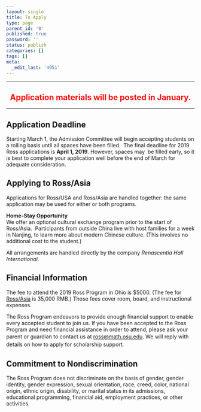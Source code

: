```yaml
---
layout: single
title: To Apply
type: page
parent_id: '0'
published: true
password: ''
status: publish
categories: []
tags: []
meta:
  _edit_last: '4951'
---
```

<hr />
<h2 style="text-align: center;"><span style="color: #ff0000;">Application materials will be posted in January.</span></h2>
<hr />
<h2>Application Deadline</h2>
<p>Starting March 1, the Admission Committee will begin accepting students on a rolling basis until all spaces have been filled.  The final deadline for 2019 Ross applications is <strong>April 1, 2019</strong>. However, spaces may  be filled early, so it is best to complete your application well before the end of March for adequate consideration.</p>
<h2>Applying to Ross/Asia</h2>
<p>Applications for Ross/USA and Ross/Asia are handled together: the same application may be used for either or both programs.</p>
<p><strong>Home-Stay Opportunity</strong><br />
We offer an optional cultural exchange program prior to the start of Ross/Asia.  Participants from outside China live with host families for a week in Nanjing, to learn more about modern Chinese culture. (This involves no additional cost to the student.)</p>
<p>All arrangements are handled directly by the company <em>Renascentia Hall International</em>.</p>
<h2>Financial Information</h2>
<p>The fee to attend the 2019 Ross Program in Ohio is $5000. (The fee for <a href="http://www.rossmathasia.org/luosi2/index.php?lang=en" target="_blank" rel="noopener">Ross/Asia</a> is 35,000 RMB.) Those fees cover room, board, and instructional expenses.</p>
<p>The Ross Program endeavors to provide enough financial support to enable every accepted student to join us. If you have been accepted to the Ross Program and need financial assistance in order to attend, please ask your parent or guardian to contact us at <span style="line-height: 1.5em;"><a href="mailto:ross@math.osu.edu">ross@math.osu.edu</a></span><span style="line-height: 1.5em;">. We will reply with details on how to apply for scholarship support.</span></p>
<h2>Commitment to Nondiscrimination</h2>
<p>The Ross Program does not discriminate on the basis of gender, gender identity, gender expression, sexual orientation, race, creed, color, national origin, ethnic origin, disability, or marital status in its admissions, educational programming, financial aid, employment practices, or other activities.</p>
